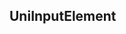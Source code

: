 ## UniInputElement

<!-- CUSTOMTYPEJSON.UniInputElement.description -->

<!-- CUSTOMTYPEJSON.UniInputElement.extends -->

<!-- CUSTOMTYPEJSON.UniInputElement.param -->



<!-- CUSTOMTYPEJSON.UniInputElement.compatibility -->

<!-- CUSTOMTYPEJSON.UniInputElement.example -->

